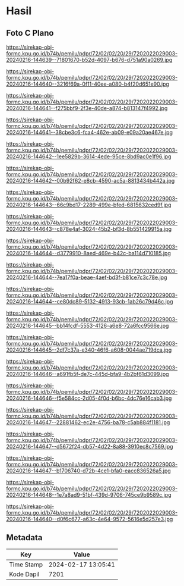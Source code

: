 # Hasil

## Foto C Plano

https://sirekap-obj-formc.kpu.go.id/b74b/pemilu/pdpr/72/02/02/20/29/7202022029003-20240216-144639--71801670-b52d-4097-b676-d751a90a0269.jpg

https://sirekap-obj-formc.kpu.go.id/b74b/pemilu/pdpr/72/02/02/20/29/7202022029003-20240216-144640--3216f69a-0f11-40ee-a080-b4f20d651e90.jpg

https://sirekap-obj-formc.kpu.go.id/b74b/pemilu/pdpr/72/02/02/20/29/7202022029003-20240216-144641--f275bbf9-2f3e-40de-a874-b813147f4992.jpg

https://sirekap-obj-formc.kpu.go.id/b74b/pemilu/pdpr/72/02/02/20/29/7202022029003-20240216-144641--38cbe3c6-fca4-462e-ab09-e09a20ae467e.jpg

https://sirekap-obj-formc.kpu.go.id/b74b/pemilu/pdpr/72/02/02/20/29/7202022029003-20240216-144642--1ee5829b-3614-4ede-95ce-8bd9ac0e1f96.jpg

https://sirekap-obj-formc.kpu.go.id/b74b/pemilu/pdpr/72/02/02/20/29/7202022029003-20240216-144642--00b92f62-e8cb-4590-ac5a-8813434b442a.jpg

https://sirekap-obj-formc.kpu.go.id/b74b/pemilu/pdpr/72/02/02/20/29/7202022029003-20240216-144643--66c9bd17-2289-499e-bfed-6815632ced9f.jpg

https://sirekap-obj-formc.kpu.go.id/b74b/pemilu/pdpr/72/02/02/20/29/7202022029003-20240216-144643--c878e4af-3024-45b2-bf3d-8b551429915a.jpg

https://sirekap-obj-formc.kpu.go.id/b74b/pemilu/pdpr/72/02/02/20/29/7202022029003-20240216-144644--d3779910-8aed-469e-b42c-ba114d710185.jpg

https://sirekap-obj-formc.kpu.go.id/b74b/pemilu/pdpr/72/02/02/20/29/7202022029003-20240216-144644--7ea17f0a-beae-4aef-bd3f-b81ce7c3c78e.jpg

https://sirekap-obj-formc.kpu.go.id/b74b/pemilu/pdpr/72/02/02/20/29/7202022029003-20240216-144644--ce80dc89-5132-4913-93cb-1ab26c79d46c.jpg

https://sirekap-obj-formc.kpu.go.id/b74b/pemilu/pdpr/72/02/02/20/29/7202022029003-20240216-144645--bb14fcdf-5553-4126-a6e8-72a6fcc9566e.jpg

https://sirekap-obj-formc.kpu.go.id/b74b/pemilu/pdpr/72/02/02/20/29/7202022029003-20240216-144645--2df7c37a-e340-46f6-a608-0044ae719dca.jpg

https://sirekap-obj-formc.kpu.go.id/b74b/pemilu/pdpr/72/02/02/20/29/7202022029003-20240216-144646--a691fb5f-de7c-445d-bfa9-4b2bf61d3099.jpg

https://sirekap-obj-formc.kpu.go.id/b74b/pemilu/pdpr/72/02/02/20/29/7202022029003-20240216-144646--f5e584cc-2d05-4f0d-b6bc-4dc76e16cab3.jpg

https://sirekap-obj-formc.kpu.go.id/b74b/pemilu/pdpr/72/02/02/20/29/7202022029003-20240216-144647--22881462-ec2e-4756-ba78-c5ab884f1181.jpg

https://sirekap-obj-formc.kpu.go.id/b74b/pemilu/pdpr/72/02/02/20/29/7202022029003-20240216-144647--d5672f24-db57-4d22-8a88-3910ec8c7569.jpg

https://sirekap-obj-formc.kpu.go.id/b74b/pemilu/pdpr/72/02/02/20/29/7202022029003-20240216-144647--b1706740-d72b-4ce1-bfa0-eacc836526a5.jpg

https://sirekap-obj-formc.kpu.go.id/b74b/pemilu/pdpr/72/02/02/20/29/7202022029003-20240216-144648--1e7a8ad9-51bf-439d-9706-745ce9b9589c.jpg

https://sirekap-obj-formc.kpu.go.id/b74b/pemilu/pdpr/72/02/02/20/29/7202022029003-20240216-144640--d0f6c677-a63c-4e64-9572-5616e5d257e3.jpg


## Metadata

| Key        | Value               |
| ---------- | ------------------- |
| Time Stamp | 2024-02-17 13:05:41 |
| Kode Dapil | 7201                |



